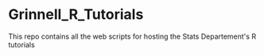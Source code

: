 # Grinnell_R_Tutorials
This repo contains all the web scripts for hosting the Stats Departement's R tutorials
